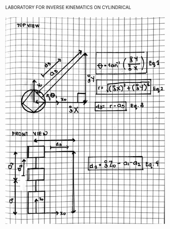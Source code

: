 LABORATORY FOR INVERSE KINEMATICS ON CYLINDRICAL

###

![IMAGE3](https://github.com/ImangTimang/Robotics2_FK-IK_Group11_Cylindrical_2024/blob/main/Laboratory%201/Inverse%20Kinematics/A.%20Cylindrical%20Manipulator%20Graphical%20Method.jpg?raw=true)
